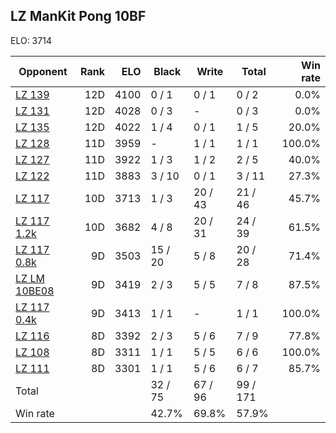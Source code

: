 ## LZ ManKit Pong 10BF ##

ELO: 3714

Opponent | Rank | ELO | Black | Write | Total | Win rate
---------|-----:|----:|-------|-------|-------|-------:
[LZ 139](LZ%20139.md) | 12D | 4100 | 0 / 1 | 0 / 1 | 0 / 2 | 0.0%
[LZ 131](LZ%20131.md) | 12D | 4028 | 0 / 3 | - | 0 / 3 | 0.0%
[LZ 135](LZ%20135.md) | 12D | 4022 | 1 / 4 | 0 / 1 | 1 / 5 | 20.0%
[LZ 128](LZ%20128.md) | 11D | 3959 | - | 1 / 1 | 1 / 1 | 100.0%
[LZ 127](LZ%20127.md) | 11D | 3922 | 1 / 3 | 1 / 2 | 2 / 5 | 40.0%
[LZ 122](LZ%20122.md) | 11D | 3883 | 3 / 10 | 0 / 1 | 3 / 11 | 27.3%
[LZ 117](LZ%20117.md) | 10D | 3713 | 1 / 3 | 20 / 43 | 21 / 46 | 45.7%
[LZ 117 1.2k](LZ%20117%201.2k.md) | 10D | 3682 | 4 / 8 | 20 / 31 | 24 / 39 | 61.5%
[LZ 117 0.8k](LZ%20117%200.8k.md) | 9D | 3503 | 15 / 20 | 5 / 8 | 20 / 28 | 71.4%
[LZ LM 10BE08](LZ%20LM%2010BE08.md) | 9D | 3419 | 2 / 3 | 5 / 5 | 7 / 8 | 87.5%
[LZ 117 0.4k](LZ%20117%200.4k.md) | 9D | 3413 | 1 / 1 | - | 1 / 1 | 100.0%
[LZ 116](LZ%20116.md) | 8D | 3392 | 2 / 3 | 5 / 6 | 7 / 9 | 77.8%
[LZ 108](LZ%20108.md) | 8D | 3311 | 1 / 1 | 5 / 5 | 6 / 6 | 100.0%
[LZ 111](LZ%20111.md) | 8D | 3301 | 1 / 1 | 5 / 6 | 6 / 7 | 85.7%
Total | | | 32 / 75 | 67 / 96 | 99 / 171 | 
Win rate| | | 42.7% | 69.8% | 57.9% | 
